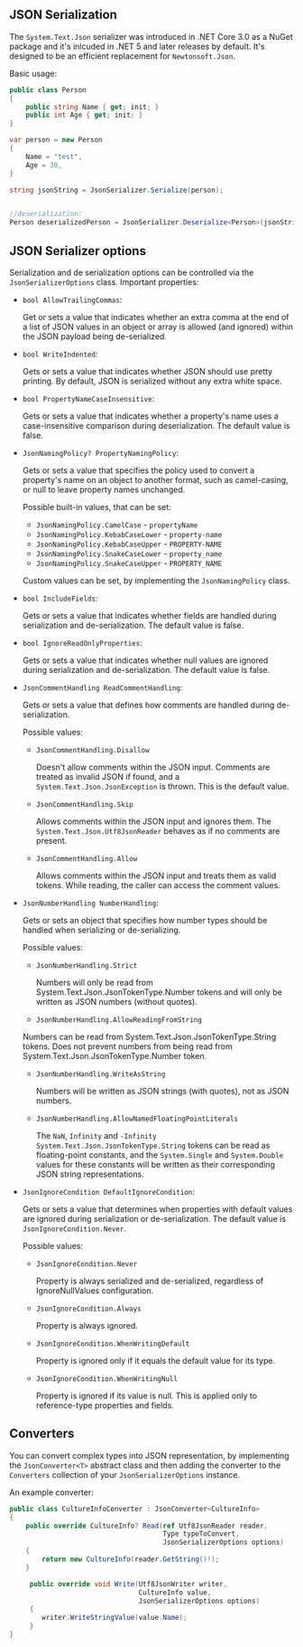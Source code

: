 ## JSON Serialization

The `System.Text.Json` serializer was introduced in .NET Core 3.0 as a NuGet package and it's inlcuded in .NET 5 and later releases by default. It's designed to be an efficient replacement for `Newtonsoft.Json`.

Basic usage:

```csharp
public class Person 
{
    public string Name { get; init; }
    public int Age { get; init; }
}

var person = new Person
{
    Name = "test",
    Age = 30,
}

string jsonString = JsonSerializer.Serialize(person);


//deserialization:
Person deserializedPerson = JsonSerializer.Deserialize<Person>(jsonString);
```

## JSON Serializer options

Serialization and de serialization options can be controlled via the `JsonSerializerOptions` class. Important properties:

* `bool AllowTrailingCommas`:
  
	Get or sets a value that indicates whether an extra comma at the end of a list of JSON values in an object or array is allowed (and ignored) within the JSON payload being de-serialized.

* `bool WriteIndented`:

	Gets or sets a value that indicates whether JSON should use pretty printing. By default, JSON is serialized without any extra white space.

* `bool PropertyNameCaseInsensitive`:

	Gets or sets a value that indicates whether a property's name uses a case-insensitive comparison during deserialization. The default value is false.
	
* `JsonNamingPolicy? PropertyNamingPolicy`:

	Gets or sets a value that specifies the policy used to convert a property's name on an object to another format, such as camel-casing, or null to leave property  names unchanged.
	
	Possible built-in values, that can be set:
	
	* `JsonNamingPolicy.CamelCase` - `propertyName`
	* `JsonNamingPolicy.KebabCaseLower` - `property-name`
	* `JsonNamingPolicy.KebabCaseUpper` - `PROPERTY-NAME`
	* `JsonNamingPolicy.SnakeCaseLower` - `property_name`
	* `JsonNamingPolicy.SnakeCaseUpper` - `PROPERTY_NAME`
	
	Custom values can be set, by implementing the `JsonNamingPolicy` class.
	
* `bool IncludeFields`:

	Gets or sets a value that indicates whether fields are handled during serialization and de-serialization. The default value is false.
	
* `bool IgnoreReadOnlyProperties`:

	Gets or sets a value that indicates whether null values are ignored during serialization and de-serialization. The default value is false.
	
* `JsonCommentHandling ReadCommentHandling`:

	Gets or sets a value that defines how comments are handled during de-serialization.
	
	Possible values:
	
	* `JsonCommentHandling.Disallow`
	
		Doesn't allow comments within the JSON input. Comments are treated as invalid JSON if found, and a `System.Text.Json.JsonException` is thrown. This is the default value.
	* `JsonCommentHandling.Skip`
	
		Allows comments within the JSON input and ignores them. The `System.Text.Json.Utf8JsonReader` behaves as if no comments are present.
	* `JsonCommentHandling.Allow`
	
		Allows comments within the JSON input and treats them as valid tokens. While reading, the caller can access the comment values.
	
* `JsonNumberHandling NumberHandling`:

	Gets or sets an object that specifies how number types should be handled when serializing or de-serializing.
	
	Possible values:
	
	* `JsonNumberHandling.Strict`
	
		Numbers will only be read from System.Text.Json.JsonTokenType.Number tokens and will only be written as JSON numbers (without quotes).
	
	* `JsonNumberHandling.AllowReadingFromString`
	
	Numbers can be read from System.Text.Json.JsonTokenType.String tokens. Does not prevent numbers from being read from System.Text.Json.JsonTokenType.Number token.
	
	* `JsonNumberHandling.WriteAsString`
	
		Numbers will be written as JSON strings (with quotes), not as JSON numbers.
	
	* `JsonNumberHandling.AllowNamedFloatingPointLiterals`
	
		The `NaN`, `Infinity` and `-Infinity` `System.Text.Json.JsonTokenType.String` tokens can be read as floating-point constants, and the `System.Single` and `System.Double` values for these constants will be written as their corresponding JSON string representations.
	
* `JsonIgnoreCondition DefaultIgnoreCondition`:

	Gets or sets a value that determines when properties with default values are ignored during serialization or de-serialization. The default value is `JsonIgnoreCondition.Never`.

	Possible values:
	
	* `JsonIgnoreCondition.Never`
  
		Property is always serialized and de-serialized, regardless of IgnoreNullValues configuration.
	
	* `JsonIgnoreCondition.Always`
  
		Property is always ignored.
	
	* `JsonIgnoreCondition.WhenWritingDefault`
	
		Property is ignored only if it equals the default value for its type.
	
	* `JsonIgnoreCondition.WhenWritingNull`

		Property is ignored if its value is null. This is applied only to reference-type properties and fields.

## Converters

You can convert complex types into JSON representation, by implementing the `JsonConverter<T>` abstract class and then adding the converter to the `Converters` collection of your `JsonSerializerOptions` instance.

An example converter:

```csharp
public class CultureInfoConverter : JsonConverter<CultureInfo>
{
    public override CultureInfo? Read(ref Utf8JsonReader reader, 
                                      Type typeToConvert, 
                                      JsonSerializerOptions options)
    {
        return new CultureInfo(reader.GetString()!);
    }

     public override void Write(Utf8JsonWriter writer,
                                CultureInfo value, 
                                JsonSerializerOptions options)
     {
        writer.WriteStringValue(value.Name);
     }
}
```
